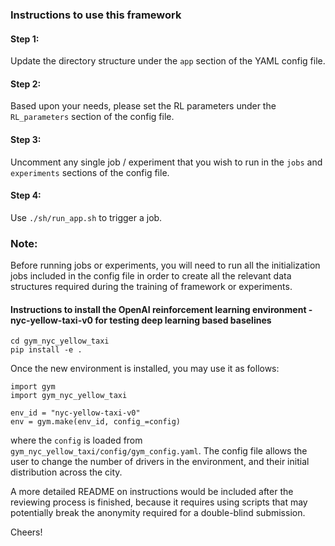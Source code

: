 ### Instructions to use this framework

#### Step 1: 
Update the directory structure under the `app` section of the YAML config file.

#### Step 2: 
Based upon your needs, please set the RL parameters under the `RL_parameters` section of the config file.

#### Step 3: 
Uncomment any single job / experiment that you wish to run in the `jobs` and `experiments` sections of the config file.

#### Step 4: 
Use `./sh/run_app.sh` to trigger a job.

### Note: 
Before running jobs or experiments, you will need to run all the initialization jobs included in the config file
in order to create all the relevant data structures required during the training of framework or experiments.

#### Instructions to install the OpenAI reinforcement learning environment - nyc-yellow-taxi-v0 for testing deep learning based baselines

```
cd gym_nyc_yellow_taxi
pip install -e .
```
Once the new environment is installed, you may use it as follows:

```
import gym
import gym_nyc_yellow_taxi

env_id = "nyc-yellow-taxi-v0"
env = gym.make(env_id, config_=config)
```

where the `config` is loaded from `gym_nyc_yellow_taxi/config/gym_config.yaml`. The config file allows the user to change the number of drivers in the environment, and their initial distribution across the city.

A more detailed README on instructions would be included after the reviewing process is finished, because it requires using
scripts that may potentially break the anonymity required for a double-blind submission.

Cheers!
